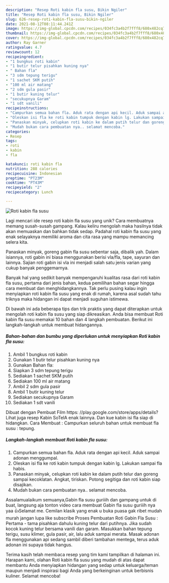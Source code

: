 ```yaml
---
description: "Resep Roti kabin fla susu, Bikin Ngiler"
title: "Resep Roti kabin fla susu, Bikin Ngiler"
slug: 626-resep-roti-kabin-fla-susu-bikin-ngiler
date: 2021-08-12T08:11:44.241Z
image: https://img-global.cpcdn.com/recipes/034fc3a4b2f7fff8/680x482cq70/roti-kabin-fla-susu-foto-resep-utama.jpg
thumbnail: https://img-global.cpcdn.com/recipes/034fc3a4b2f7fff8/680x482cq70/roti-kabin-fla-susu-foto-resep-utama.jpg
cover: https://img-global.cpcdn.com/recipes/034fc3a4b2f7fff8/680x482cq70/roti-kabin-fla-susu-foto-resep-utama.jpg
author: Ray Garner
ratingvalue: 4.7
reviewcount: 12
recipeingredient:
- "1 bungkus roti kabin"
- "1 butir telur pisahkan kuning nya"
- " Bahan fla"
- "3 sdm tepung terigu"
- "1 sachet SKM putih"
- "100 ml air matang"
- "2 sdm gula pasir"
- "1 butir kuning telur"
- "secukupnya Garam"
- "1 sdt vanili"
recipeinstructions:
- "Campurkan semua bahan fla. Aduk rata dengan api kecil. Aduk sampai adonan menggumpal."
- "Oleskan isi fla ke roti kabin tumpuk dengan kabin lg. Lakukan sampai fla habis."
- "Panaskan minyak, celupkan roti kabin ke dalam putih telur dan goreng sampai kecoklatan. Angkat, tiriskan. Potong segitiga dan roti kabin siap disajikan."
- "Mudah bukan cara pembuatan nya.. selamat mencoba."
categories:
- Resep
tags:
- roti
- kabin
- fla

katakunci: roti kabin fla 
nutrition: 288 calories
recipecuisine: Indonesian
preptime: "PT23M"
cooktime: "PT43M"
recipeyield: "2"
recipecategory: Lunch

---
```



![Roti kabin fla susu](https://img-global.cpcdn.com/recipes/034fc3a4b2f7fff8/680x482cq70/roti-kabin-fla-susu-foto-resep-utama.jpg)

Lagi mencari ide resep roti kabin fla susu yang unik? Cara membuatnya memang susah-susah gampang. Kalau keliru mengolah maka hasilnya tidak akan memuaskan dan bahkan tidak sedap. Padahal roti kabin fla susu yang enak selayaknya memiliki aroma dan cita rasa yang mampu memancing selera kita.

Panaskan minyak, goreng gabin fla susu sebentar saja, dibalik yah. Dalam isiannya, roti gabin ini biasa menggunakan berisi vla/fla, tape, sayuran dan lainnya. Sajian roti gabin isi vla ini menjadi salah satu jenis varian yang cukup banyak penggemarnya.

Banyak hal yang sedikit banyak mempengaruhi kualitas rasa dari roti kabin fla susu, pertama dari jenis bahan, kedua pemilihan bahan segar hingga cara membuat dan menghidangkannya. Tak perlu pusing kalau ingin menyiapkan roti kabin fla susu yang enak di rumah, karena asal sudah tahu triknya maka hidangan ini dapat menjadi suguhan istimewa.


Di bawah ini ada beberapa tips dan trik praktis yang dapat diterapkan untuk mengolah roti kabin fla susu yang siap dikreasikan. Anda bisa membuat Roti kabin fla susu memakai 10 bahan dan 4 langkah pembuatan. Berikut ini langkah-langkah untuk membuat hidangannya.

<!--inarticleads1-->

##### Bahan-bahan dan bumbu yang diperlukan untuk menyiapkan Roti kabin fla susu:

1. Ambil 1 bungkus roti kabin
1. Gunakan 1 butir telur pisahkan kuning nya
1. Gunakan  Bahan fla:
1. Siapkan 3 sdm tepung terigu
1. Sediakan 1 sachet SKM putih
1. Sediakan 100 ml air matang
1. Ambil 2 sdm gula pasir
1. Ambil 1 butir kuning telur
1. Sediakan secukupnya Garam
1. Sediakan 1 sdt vanili


Dibuat dengan Pembuat Film https: //play.google.com/store/apps/details? Lihat juga resep Kabin SoTelA enak lainnya. Dan kue kabin isi fla siap di hidangkan. Cara Membuat : Campurkan seluruh bahan untuk membuat fla susu : tepung. 

<!--inarticleads2-->

##### Langkah-langkah membuat Roti kabin fla susu:

1. Campurkan semua bahan fla. Aduk rata dengan api kecil. Aduk sampai adonan menggumpal.
1. Oleskan isi fla ke roti kabin tumpuk dengan kabin lg. Lakukan sampai fla habis.
1. Panaskan minyak, celupkan roti kabin ke dalam putih telur dan goreng sampai kecoklatan. Angkat, tiriskan. Potong segitiga dan roti kabin siap disajikan.
1. Mudah bukan cara pembuatan nya.. selamat mencoba.


Assalamualaikum semuanya,Gabin fla susu guriiih dan gampang untuk di buat, langsung aja tonton video cara membuat Gabin fla susu guriiih nya yaa 👍Selamat me. Cemilan klasik yang enak u buka puasa gak ribet mudah murah jangan lupa like subscribe Proses Pembuatan Roti Gabin Fla Susu : Pertama - tama pisahkan dahulu kuning telur dari putihnya. Jika sudah kocok kuning telur bersama vanili dan garam. Masukkan bahan tepung terigu, susu klimer, gula pasir, air, lalu aduk sampai merata. Masak adonan fla menggunakan api sedang sambil diberi tambahan mentega, terus aduk adonan ini supaya tidak hangus. 

Terima kasih telah membaca resep yang tim kami tampilkan di halaman ini. Harapan kami, olahan Roti kabin fla susu yang mudah di atas dapat membantu Anda menyiapkan hidangan yang sedap untuk keluarga/teman maupun menjadi inspirasi bagi Anda yang berkeinginan untuk berbisnis kuliner. Selamat mencoba!
